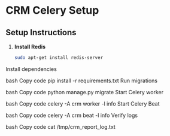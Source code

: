# CRM Celery Setup

## Setup Instructions

1. **Install Redis**
   ```bash
   sudo apt-get install redis-server
Install dependencies

bash
Copy code
pip install -r requirements.txt
Run migrations

bash
Copy code
python manage.py migrate
Start Celery worker

bash
Copy code
celery -A crm worker -l info
Start Celery Beat

bash
Copy code
celery -A crm beat -l info
Verify logs

bash
Copy code
cat /tmp/crm_report_log.txt
